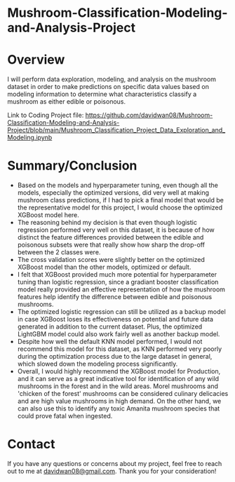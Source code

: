 # Mushroom-Classification-Modeling-and-Analysis-Project

# Overview

I will perform data exploration, modeling, and analysis on the mushroom dataset in order to make predictions on specific data values based on modeling information to determine what characteristics classify a mushroom as either edible or poisonous.

Link to Coding Project file: https://github.com/davidwan08/Mushroom-Classification-Modeling-and-Analysis-Project/blob/main/Mushroom_Classification_Project_Data_Exploration_and_Modeling.ipynb

# Summary/Conclusion

- Based on the models and hyperparameter tuning, even though all the models, especially the optimized versions, did very well at making mushroom class predictions, if I had to pick a final model that would be the representative model for this project, I would choose the optimized XGBoost model here.
- The reasoning behind my decision is that even though logistic regression performed very well on this dataset, it is because of how distinct the feature differences provided between the edible and poisonous subsets were that really show how sharp the drop-off between the 2 classes were.
- The cross validation scores were slightly better on the optimized XGBoost model than the other models, optimized or default.
- I felt that XGBoost provided much more potential for hyperparameter tuning than logistic regression, since a gradiant booster classification model really provided an effective representation of how the mushroom features help identify the difference between edible and poisonous mushrooms.
- The optimized logistic regression can still be utilized as a backup model in case XGBoost loses its effectiveness on potential and future data generated in addition to the current dataset. Plus, the optimized LightGBM model could also work fairly well as another backup model.
- Despite how well the default KNN model performed, I would not recommend this model for this dataset, as KNN performed very poorly during the optimization process due to the large dataset in general, which slowed down the modeling process significantly.
- Overall, I would highly recommend the XGBoost model for Production, and it can serve as a great indicative tool for identification of any wild mushrooms in the forest and in the wild areas. Morel mushrooms and 'chicken of the forest' mushrooms can be considered culinary delicacies and are high value mushrooms in high demand. On the other hand, we can also use this to identify any toxic Amanita mushroom species that could prove fatal when ingested.

# Contact

If you have any questions or concerns about my project, feel free to reach out to me at davidwan08@gmail.com. Thank you for your consideration!
